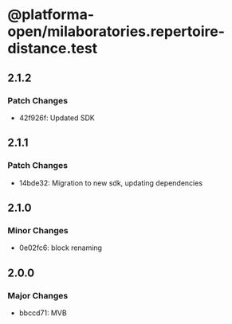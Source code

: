 # @platforma-open/milaboratories.repertoire-distance.test

## 2.1.2

### Patch Changes

- 42f926f: Updated SDK

## 2.1.1

### Patch Changes

- 14bde32: Migration to new sdk, updating dependencies

## 2.1.0

### Minor Changes

- 0e02fc6: block renaming

## 2.0.0

### Major Changes

- bbccd71: MVB
